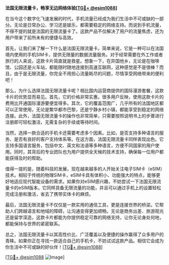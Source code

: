 **法国无限流量卡，畅享无边网络体验[[TG💪+ @esim1088](https://t.me/s/esim1088)]**

在当今这个数字化飞速发展的时代，手机流量已经成为我们生活中不可或缺的一部分。无论是日常办公、学习还是娱乐，都需要稳定的网络支持。而说到手机流量，不得不提的就是法国的无限流量卡了。这款产品不仅解决了用户的流量焦虑，还为用户带来了前所未有的便捷与高效。

首先，让我们来了解一下什么是法国无限流量卡。简单来说，它是一种可以在法国境内使用的手机SIM卡，提供无限量的数据流量服务。对于经常需要在外工作或者旅行的人来说，这款卡片简直就是救星。想象一下，在异国他乡，无论是在咖啡馆、公园还是火车站，都能随时随地连接到高速互联网，这种感觉是不是很棒？而且，由于是无限流量，你完全不用担心流量耗尽的问题，尽情享受网络带来的便利吧！

那么，为什么选择法国无限流量卡呢？相比国内运营商提供的国际漫游套餐，这款卡片的优势显而易见。首先，它的价格非常实惠。很多用户反映，使用这款卡片的费用比开通国际漫游要便宜得多。其次，它的覆盖范围广，几乎所有的法国地区都可以正常使用，无论是繁华都市巴黎，还是宁静乡村小镇，都能享受到稳定的网络连接。此外，法国无限流量卡的操作也非常简单，只需要按照说明书上的步骤进行注册即可轻松激活，无需复杂的手续或等待时间。

当然，选择一款合适的手机卡还需要考虑多个因素。比如，是否支持多种语言的服务、是否有良好的客户支持体系等。在这方面，法国无限流量卡同样表现出色。它支持多国语言服务，包括中文、英文和法语等多种语言，方便不同国家的用户使用。同时，其背后的专业团队也为用户提供全天候的技术支持，确保每一位用户都能获得及时的帮助。

值得一提的是，随着科技的发展，现在越来越多的人开始关注电子SIM卡（eSIM）技术。相较于传统的物理SIM卡，eSIM卡具有体积小、功能强大的特点，能够更好地适应现代智能设备的需求。如果你对eSIM感兴趣，不妨尝试一下法国无限流量卡的eSIM版本。它同样具备无限流量的功能，并且可以通过手机上的设置轻松完成注册和激活，省去了携带实体卡的麻烦。

最后，法国无限流量卡不仅仅是一款实用的通信工具，更是连接世界的桥梁。它帮助人们跨越语言和地域的障碍，让沟通变得更加顺畅。无论是商务出差、旅游观光还是留学深造，这款卡片都能为你提供稳定可靠的网络支持，让你无论身处何地，都能保持与世界的紧密联系。

总之，法国无限流量卡以其高性价比、广泛覆盖以及便捷的操作赢得了众多用户的青睐。如果你正在寻找一款适合自己的手机卡，不妨试试这款产品。相信它会成为你生活中不可或缺的好伙伴！[[TG💪+ @esim1088](https://t.me/s/esim1088)]

[[TG💪+ @esim1088](https://t.me/s/esim1088) ![Image](https://i.postimg.cc/4NQfJmqS/Snipaste-2025-05-13-00-14-12.png)]
